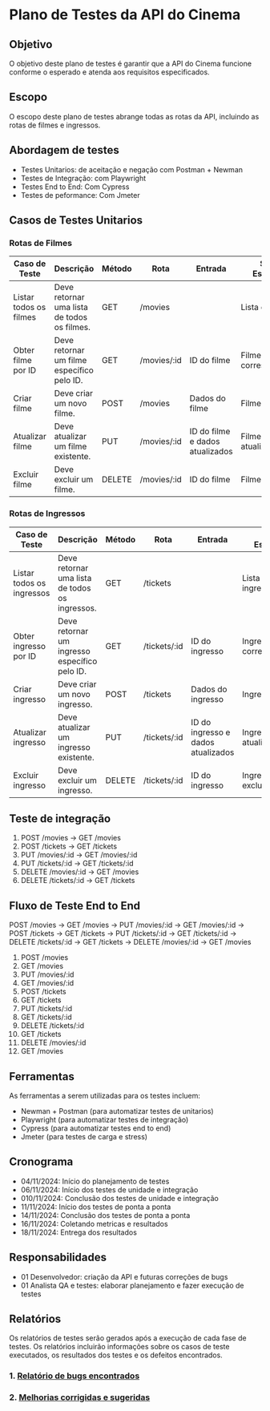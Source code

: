 
# Plano de Testes da API do Cinema

## Objetivo

O objetivo deste plano de testes é garantir que a API do Cinema funcione conforme o esperado e atenda aos requisitos especificados.

## Escopo

O escopo deste plano de testes abrange todas as rotas da API, incluindo as rotas de filmes e ingressos.

## Abordagem de testes
- Testes Unitarios: de aceitação e negação com Postman + Newman
- Testes de Integração: com Playwright
- Testes End to End: Com Cypress
- Testes de peformance: Com Jmeter

## Casos de Testes Unitarios

### Rotas de Filmes

| Caso de Teste | Descrição | Método | Rota | Entrada | Saída Esperada |
|---|---|---|---|---|---|
| Listar todos os filmes | Deve retornar uma lista de todos os filmes. | GET | /movies |  | Lista de filmes |
| Obter filme por ID | Deve retornar um filme específico pelo ID. | GET | /movies/:id | ID do filme | Filme correspondente |
| Criar filme | Deve criar um novo filme. | POST | /movies | Dados do filme | Filme criado |
| Atualizar filme | Deve atualizar um filme existente. | PUT | /movies/:id | ID do filme e dados atualizados | Filme atualizado |
| Excluir filme | Deve excluir um filme. | DELETE | /movies/:id | ID do filme | Filme excluído |

### Rotas de Ingressos

| Caso de Teste | Descrição | Método | Rota | Entrada | Saída Esperada |
|---|---|---|---|---|---|
| Listar todos os ingressos | Deve retornar uma lista de todos os ingressos. | GET | /tickets |  | Lista de ingressos |
| Obter ingresso por ID | Deve retornar um ingresso específico pelo ID. | GET | /tickets/:id | ID do ingresso | Ingresso correspondente |
| Criar ingresso | Deve criar um novo ingresso. | POST | /tickets | Dados do ingresso | Ingresso criado |
| Atualizar ingresso | Deve atualizar um ingresso existente. | PUT | /tickets/:id | ID do ingresso e dados atualizados | Ingresso atualizado |
| Excluir ingresso | Deve excluir um ingresso. | DELETE | /tickets/:id | ID do ingresso | Ingresso excluído |

## Teste de integração
1. POST /movies -> GET /movies
2. POST /tickets -> GET /tickets
3. PUT /movies/:id -> GET /movies/:id
4. PUT /tickets/:id -> GET /tickets/:id
5. DELETE /movies/:id -> GET /movies
6. DELETE /tickets/:id -> GET /tickets

## Fluxo de Teste End to End
POST /movies -> GET /movies -> PUT /movies/:id -> GET /movies/:id -> POST /tickets -> GET /tickets -> PUT /tickets/:id -> GET /tickets/:id -> DELETE /tickets/:id -> GET /tickets -> DELETE /movies/:id -> GET /movies

1. POST /movies
2. GET /movies
3. PUT /movies/:id
4. GET /movies/:id
5. POST /tickets
6. GET /tickets
7. PUT /tickets/:id
8. GET /tickets/:id
9. DELETE /tickets/:id
10. GET /tickets
11. DELETE /movies/:id
12. GET /movies

## Ferramentas

As ferramentas a serem utilizadas para os testes incluem:

- Newman + Postman (para automatizar testes de unitarios)
- Playwright (para automatizar testes de integração)
- Cypress (para automatizar testes end to end)
- Jmeter (para testes de carga e stress)


## Cronograma
- 04/11/2024: Início do planejamento de testes
- 06/11/2024: Início dos testes de unidade e integração
- 010/11/2024: Conclusão dos testes de unidade e integração
- 11/11/2024: Início dos testes de ponta a ponta
- 14/11/2024: Conclusão dos testes de ponta a ponta
- 16/11/2024: Coletando metricas e resultados
- 18/11/2024: Entrega dos resultados

## Responsabilidades
- 01 Desenvolvedor: criação da API e futuras correções de bugs
- 01 Analista QA e testes: elaborar planejamento e fazer execução de testes

## Relatórios

Os relatórios de testes serão gerados após a execução de cada fase de testes. Os relatórios incluirão informações sobre os casos de teste executados, os resultados dos testes e os defeitos encontrados.

### 1. [Relatório de bugs encontrados](bugs-encontrados)

### 2. [Melhorias corrigidas e sugeridas](melhorias.md)

